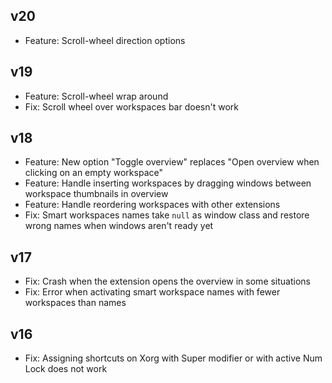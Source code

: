 ## v20

- Feature: Scroll-wheel direction options

## v19

- Feature: Scroll-wheel wrap around
- Fix: Scroll wheel over workspaces bar doesn't work

## v18

- Feature: New option "Toggle overview" replaces "Open overview when clicking on an empty workspace"
- Feature: Handle inserting workspaces by dragging windows between workspace thumbnails in overview
- Feature: Handle reordering workspaces with other extensions
- Fix: Smart workspaces names take `null` as window class and restore wrong names when windows
  aren't ready yet

## v17

- Fix: Crash when the extension opens the overview in some situations
- Fix: Error when activating smart workspace names with fewer workspaces than names

## v16

- Fix: Assigning shortcuts on Xorg with <kdb>Super</kdb> modifier or with active <kdb>Num Lock</kdb> does not work